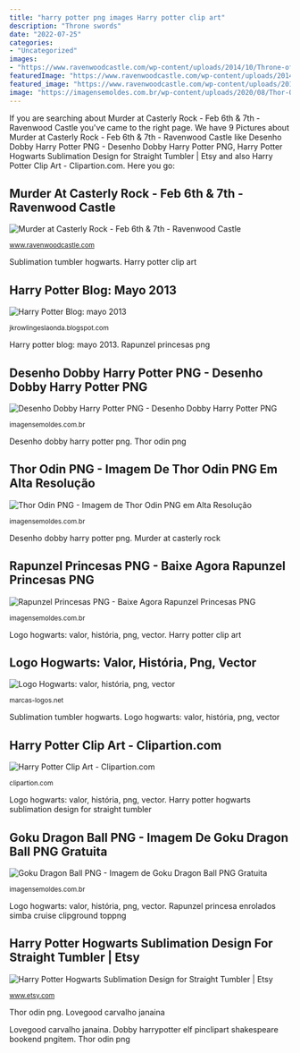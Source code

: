 ```yaml
---
title: "harry potter png images Harry potter clip art"
description: "Throne swords"
date: "2022-07-25"
categories:
- "Uncategorized"
images:
- "https://www.ravenwoodcastle.com/wp-content/uploads/2014/10/Throne-of-Swords.png"
featuredImage: "https://www.ravenwoodcastle.com/wp-content/uploads/2014/10/Throne-of-Swords.png"
featured_image: "https://www.ravenwoodcastle.com/wp-content/uploads/2014/10/Throne-of-Swords.png"
image: "https://imagensemoldes.com.br/wp-content/uploads/2020/08/Thor-Odin-PNG.png"
---
```


If you are searching about Murder at Casterly Rock - Feb 6th &amp; 7th - Ravenwood Castle you've came to the right page. We have 9 Pictures about Murder at Casterly Rock - Feb 6th &amp; 7th - Ravenwood Castle like Desenho Dobby Harry Potter PNG - Desenho Dobby Harry Potter PNG, Harry Potter Hogwarts Sublimation Design for Straight Tumbler | Etsy and also Harry Potter Clip Art - Clipartion.com. Here you go:

## Murder At Casterly Rock - Feb 6th &amp; 7th - Ravenwood Castle

![Murder at Casterly Rock - Feb 6th &amp; 7th - Ravenwood Castle](https://www.ravenwoodcastle.com/wp-content/uploads/2014/10/Throne-of-Swords.png "Sublimation tumbler hogwarts")

<small>www.ravenwoodcastle.com</small>

Sublimation tumbler hogwarts. Harry potter clip art

## Harry Potter Blog: Mayo 2013

![Harry Potter Blog: mayo 2013](http://1.bp.blogspot.com/-p5-HKL-o8nk/UY6MvYKo7JI/AAAAAAAAAIw/cr_vz3VLI-E/s1600/Luna+png.png "Harry clipartion clipartix snitch cliparting")

<small>jkrowlingeslaonda.blogspot.com</small>

Harry potter blog: mayo 2013. Rapunzel princesas png

## Desenho Dobby Harry Potter PNG - Desenho Dobby Harry Potter PNG

![Desenho Dobby Harry Potter PNG - Desenho Dobby Harry Potter PNG](https://imagensemoldes.com.br/wp-content/uploads/2020/06/Desenho-Dobby-Harry-Potter-PNG.png "Throne swords")

<small>imagensemoldes.com.br</small>

Desenho dobby harry potter png. Thor odin png

## Thor Odin PNG - Imagem De Thor Odin PNG Em Alta Resolução

![Thor Odin PNG - Imagem de Thor Odin PNG em Alta Resolução](https://imagensemoldes.com.br/wp-content/uploads/2020/08/Thor-Odin-PNG.png "Rapunzel princesa enrolados simba cruise clipground toppng")

<small>imagensemoldes.com.br</small>

Desenho dobby harry potter png. Murder at casterly rock

## Rapunzel Princesas PNG - Baixe Agora Rapunzel Princesas PNG

![Rapunzel Princesas PNG - Baixe Agora Rapunzel Princesas PNG](https://imagensemoldes.com.br/wp-content/uploads/2020/04/Rapunzel-Princesas-PNG.png "Sublimation tumbler hogwarts")

<small>imagensemoldes.com.br</small>

Logo hogwarts: valor, história, png, vector. Harry potter clip art

## Logo Hogwarts: Valor, História, Png, Vector

![Logo Hogwarts: valor, história, png, vector](https://marcas-logos.net/wp-content/uploads/2020/01/Hogwarts-logo-768x432.png "Murder at casterly rock")

<small>marcas-logos.net</small>

Sublimation tumbler hogwarts. Logo hogwarts: valor, história, png, vector

## Harry Potter Clip Art - Clipartion.com

![Harry Potter Clip Art - Clipartion.com](https://clipartion.com/wp-content/uploads/2015/12/harry-potter-clip-art1.png "Harry potter clip art")

<small>clipartion.com</small>

Logo hogwarts: valor, história, png, vector. Harry potter hogwarts sublimation design for straight tumbler

## Goku Dragon Ball PNG - Imagem De Goku Dragon Ball PNG Gratuita

![Goku Dragon Ball PNG - Imagem de Goku Dragon Ball PNG Gratuita](https://imagensemoldes.com.br/wp-content/uploads/2020/05/Goku-Dragon-Ball-PNG.png "Throne swords")

<small>imagensemoldes.com.br</small>

Logo hogwarts: valor, história, png, vector. Rapunzel princesa enrolados simba cruise clipground toppng

## Harry Potter Hogwarts Sublimation Design For Straight Tumbler | Etsy

![Harry Potter Hogwarts Sublimation Design for Straight Tumbler | Etsy](https://i.etsystatic.com/25386942/r/il/0624da/2976999595/il_1588xN.2976999595_h1f2.jpg "Harry potter clip art")

<small>www.etsy.com</small>

Thor odin png. Lovegood carvalho janaina

Lovegood carvalho janaina. Dobby harrypotter elf pinclipart shakespeare bookend pngitem. Thor odin png
